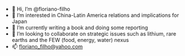 - 👋 Hi, I’m @floriano-filho
- 👀 I’m interested in China-Latin America relations and implications for Japan
- 🌱 I’m currently writing a book and doing some reporting
- 💞️ I’m looking to collaborate on strategic issues such as lithium, rare earths and the FEW (food, energy, water) nexus
- 📫 floriano_filho@yahoo.com

<!---
floriano-filho/floriano-filho is a ✨ special ✨ repository because its `README.md` (this file) appears on your GitHub profile.
You can click the Preview link to take a look at your changes.
--->
